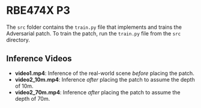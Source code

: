 # RBE474X P3

The `src` folder contains the `train.py` file that implements and trains the Adversarial patch. To train the patch, run the `train.py` file from the `src` directory.

## Inference Videos

- **video1.mp4**: Inference of the real-world scene *before* placing the patch.
- **video2_10m.mp4**: Inference *after* placing the patch to assume the depth of 10m.
- **video2_70m.mp4**: Inference *after* placing the patch to assume the depth of 70m.

